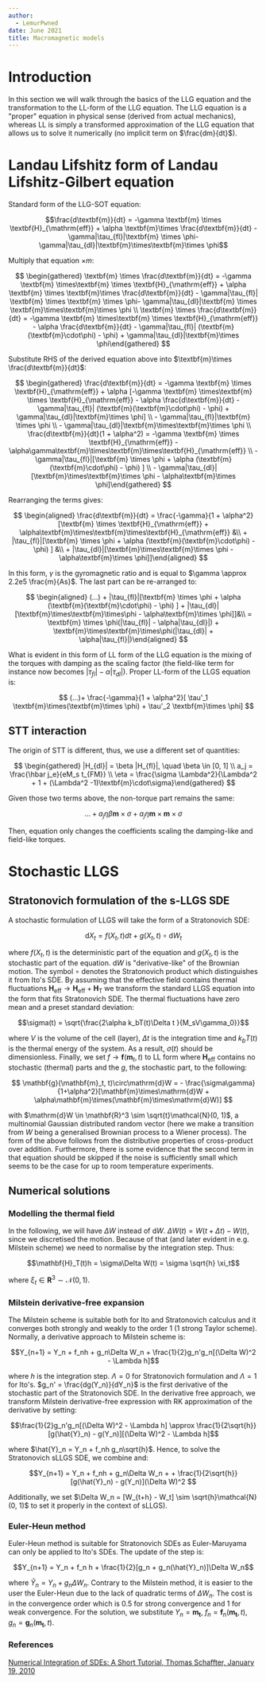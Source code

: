 ```yaml
---
author:
  - LemurPwned
date: June 2021
title: Macromagnetic models
---
```


# Introduction

In this section we will walk through the basics of the LLG equation and the transformation to the LL-form of the LLG equation.
The LLG equation is a "proper" equation in physical sense (derived from actual mechanics), whereas LL is simply a transformed approximation of the LLG equation that
allows us to solve it numerically (no implicit term on $\frac{dm}{dt}$).

# Landau Lifshitz form of Landau Lifshitz-Gilbert equation

Standard form of the LLG-SOT equation:

$$\frac{d\textbf{m}}{dt} = -\gamma \textbf{m} \times \textbf{H}_{\mathrm{eff}} + \alpha \textbf{m}\times \frac{d\textbf{m}}{dt} -\gamma|\tau_{fl}|\textbf{m} \times \phi-\gamma|\tau_{dl}|\textbf{m}\times\textbf{m}\times \phi$$

Multiply that
equation $\times m$:

$$
\begin{gathered}
       \textbf{m} \times \frac{d\textbf{m}}{dt} = -\gamma  \textbf{m} \times\textbf{m} \times \textbf{H}_{\mathrm{eff}} + \alpha \textbf{m} \times \textbf{m}\times \frac{d\textbf{m}}{dt}  -   \gamma|\tau_{fl}| \textbf{m} \times \textbf{m} \times \phi-   \gamma|\tau_{dl}|\textbf{m} \times \textbf{m}\times\textbf{m}\times \phi \\
   \textbf{m} \times \frac{d\textbf{m}}{dt} = -\gamma  \textbf{m} \times\textbf{m} \times \textbf{H}_{\mathrm{eff}} - \alpha \frac{d\textbf{m}}{dt}  -  \gamma|\tau_{fl}| (\textbf{m}(\textbf{m}\cdot\phi) - \phi) +   \gamma|\tau_{dl}|\textbf{m}\times \phi\end{gathered}
$$

Substitute RHS of the derived equation above into $\textbf{m}\times \frac{d\textbf{m}}{dt}$:

$$
\begin{gathered}
  \frac{d\textbf{m}}{dt} = -\gamma \textbf{m} \times \textbf{H}_{\mathrm{eff}} + \alpha [-\gamma  \textbf{m} \times\textbf{m} \times \textbf{H}_{\mathrm{eff}} - \alpha \frac{d\textbf{m}}{dt}  -  \gamma|\tau_{fl}| (\textbf{m}(\textbf{m}\cdot\phi) - \phi) +   \gamma|\tau_{dl}|\textbf{m}\times \phi] \\ -
   \gamma|\tau_{fl}|\textbf{m} \times \phi \\ -
    \gamma|\tau_{dl}|\textbf{m}\times\textbf{m}\times \phi \\
     \frac{d\textbf{m}}{dt}(1 + \alpha^2)  = -\gamma \textbf{m} \times \textbf{H}_{\mathrm{eff}} - \alpha\gamma\textbf{m}\times\textbf{m}\times\textbf{H}_{\mathrm{eff}} \\
     - \gamma|\tau_{fl}|[\textbf{m} \times \phi  + \alpha (\textbf{m}(\textbf{m}\cdot\phi) - \phi) ] \\
     -  \gamma|\tau_{dl}|[\textbf{m}\times\textbf{m}\times \phi - \alpha\textbf{m}\times \phi]\end{gathered}
$$

Rearranging the terms gives:

$$
\begin{aligned}
    \frac{d\textbf{m}}{dt} = \frac{-\gamma}{1 + \alpha^2}[\textbf{m} \times \textbf{H}_{\mathrm{eff}} + \alpha\textbf{m}\times\textbf{m}\times\textbf{H}_{\mathrm{eff}} &\\
     + |\tau_{fl}|[\textbf{m} \times \phi  + \alpha (\textbf{m}(\textbf{m}\cdot\phi) - \phi) ] &\\
     +  |\tau_{dl}|[\textbf{m}\times\textbf{m}\times \phi - \alpha\textbf{m}\times \phi]]\end{aligned}
$$

In this form, $\gamma$ is the gyromagnetic ratio and is equal to $\gamma \approx 2.2e5 \frac{m}{As}$.
The last part can be re-arranged to:

$$
\begin{aligned}
(...) + |\tau_{fl}|[\textbf{m} \times \phi  + \alpha (\textbf{m}(\textbf{m}\cdot\phi) - \phi) ] + |\tau_{dl}|[\textbf{m}\times\textbf{m}\times\phi - \alpha\textbf{m}\times \phi]]&\\ = \textbf{m} \times \phi(|\tau_{fl}| - \alpha|\tau_{dl}|) + \textbf{m}\times\textbf{m}\times\phi(|\tau_{dl}| + \alpha|\tau_{fl}|)\end{aligned}
$$

What is evident in this form of LL form of the LLG equation is the
mixing of the torques with damping as the scaling factor (the field-like
term for instance now becomes $|\tau_{fl}| - \alpha|\tau_{dl}|$). Proper
LL-form of the LLGS equation is:

$$
(...)+ \frac{-\gamma}{1 + \alpha^2}[
    \tau'_1 \textbf{m}\times(\textbf{m}\times \phi)
    + \tau'_2 \textbf{m}\times \phi]
$$

## STT interaction

The origin of STT is different, thus, we use a different set of
quantities:

$$
\begin{gathered}
    |H_{dl}| = \beta |H_{fl}|, \quad \beta \in [0, 1] \\
    a_j = \frac{\hbar j_e}{eM_s t_{FM}} \\
    \eta = \frac{\sigma \Lambda^2}{\Lambda^2 + 1 + (\Lambda^2 -1)\textbf{m}\cdot\sigma}\end{gathered}
$$

Given those two terms above, the non-torque part remains the same:

$$... +  a_j\eta\beta\textbf{m} \times \sigma + a_j\eta\textbf{m}\times\textbf{m}\times \sigma$$

Then, equation only changes the coefficients scaling the
damping-like and field-like torques.

# Stochastic LLGS

## Stratonovich formulation of the s-LLGS SDE

A stochastic formulation of LLGS will take the form of a Stratonovich
SDE:

$$\mathrm{d}X_t = f(X_t, t)dt + g(X_t, t)\circ \mathrm{d}W_t$$

where $f(X_t, t)$ is the deterministic part of the
equation and $g(X_t, t)$ is the stochastic part of the equation.
$\mathrm{d}W$ is \"derivative-like\" of the Brownian motion. The symbol
$\circ$ denotes the Stratonovich product which distinguishes it from
Ito's SDE. By assuming that the effective field contains thermal
fluctuations
$\mathbf{H}_{\mathrm{eff}} \rightarrow \mathbf{H}_{\mathrm{eff}} + \mathbf{H}_{\mathrm{T}}$
we transform the standard LLGS equation into the form that fits
Stratonovich SDE. The
thermal fluctuations have zero mean and a preset standard deviation:

$$\sigma(t) = \sqrt{\frac{2\alpha k_bT(t)\Delta t }{M_sV\gamma_0}}$$

where $V$ is the volume of the cell (layer), $\Delta t$ is the
integration time and $k_bT(t)$ is the thermal energy of the system. As a
result, $\sigma(t)$ should be dimensionless. Finally, we set
$f \rightarrow \mathbf{f}(\mathbf{m}_t, t)$ to
LL form where $\mathbf{H}_{\mathrm{eff}}$ contains no
stochastic (thermal) parts and the $g$, the stochastic part, to the
following:

$$
\mathbf{g}(\mathbf{m}_t, t)\circ\mathrm{d}W  =
    - \frac{\sigma\gamma}{1+\alpha^2}[\mathbf{m}\times\mathrm{d}W + \alpha\mathbf{m}\times(\mathbf{m}\times\mathrm{d}W)]
$$

with $\mathrm{d}W \in \mathbf{R}^3 \sim \sqrt{t}\mathcal{N}(0, 1)$, a
multinomial Gaussian distributed random vector (here we make a
transition from $W$ being a generalised Brownian process to a Wiener
process). The form of the above follows from the distributive
properties of cross-product over addition. Furthermore, there is some
evidence that the second term in that equation should be skipped if the noise is
sufficiently small which seems to be the case for up to room temperature
experiments.

## Numerical solutions

### Modelling the thermal field

In the following, we will have $\Delta W$ instead of $\mathrm{d}W$.
$\Delta W(t) = W(t + \Delta t) - W(t)$, since we discretised the motion.
Because of that (and later evident in e.g. Milstein scheme) we need to normalise by the integration
step. Thus:

$$\mathbf{H}_T(t)h = \sigma\Delta W(t) = \sigma \sqrt{h} \xi_t$$

where $\xi_t \in \mathbf{R}^3 \sim \mathcal{N}(0, 1)$.

### Milstein derivative-free expansion

The Milstein scheme is suitable both for Ito and Stratonovich calculus
and it converges both strongly and weakly to the order 1 (1 strong
Taylor scheme). Normally, a derivative approach to Milstein scheme is:

$$Y_{n+1} = Y_n + f_nh + g_n\Delta W_n + \frac{1}{2}g_n'g_n[(\Delta W)^2 - \Lambda h]$$

where $h$ is the integration step.
$\Lambda = 0$ for Stratonovich formulation and $\Lambda = 1$ for Ito's.
$g_n' = \frac{dg(Y_n)}{dY_n}$ is the first derivative of the stochastic
part of the Stratonovich SDE. In the derivative free approach, we transform
Milstein derivative-free expression with RK approximation of the derivative by
setting:

$$\frac{1}{2}g_n'g_n[(\Delta W)^2 - \Lambda h] \approx \frac{1}{2\sqrt{h}}[g(\hat{Y}_n) - g(Y_n)][(\Delta W)^2 - \Lambda h]$$

where $\hat{Y}_n = Y_n + f_nh g_n\sqrt{h}$. Hence, to solve the Stratonovich sLLGS SDE, we combine and:

$$Y_{n+1} = Y_n + f_nh + g_n\Delta W_n + + \frac{1}{2\sqrt{h}}[g(\hat{Y}_n) - g(Y_n)](\Delta W)^2 $$

Additionally, we set $\Delta W_n = [W_{t+h} - W_t] \sim \sqrt{h}\mathcal{N}(0, 1)$ to set it properly in the context of
sLLGS).

### Euler-Heun method

Euler-Heun method is suitable for Stratonovich SDEs as Euler-Maruyama
can only be applied to Ito's SDEs. The update of the step is:

$$Y_{n+1} = Y_n + f_n h + \frac{1}{2}[g_n + g_n(\hat{Y}_n)]\Delta W_n$$

where $\hat{Y}_n = Y_n + g_n\Delta W_n$. Contrary to the Milstein
method, it is easier to the user the Euler-Heun due to the lack of
quadratic terms of $\Delta W_n$. The cost is in the convergence order
which is 0.5 for strong convergence and 1 for weak convergence. For the
solution, we substitute $Y_n = \mathbf{m_t}$,
$f_n = \mathbf{f}_n(\mathbf{m_t}, t)$,
$g_n= \mathbf{g}_n(\mathbf{m_t}, t)$.

### References

[Numerical Integration of SDEs: A Short Tutorial,
Thomas Schaffter, January 19, 2010](https://www.google.com/url?sa=t&rct=j&q=&esrc=s&source=web&cd=&ved=2ahUKEwilpP-T5p_yAhXjAxAIHZosBBgQFnoECAgQAw&url=https%3A%2F%2Finfoscience.epfl.ch%2Frecord%2F143450%2Ffiles%2Fsde_tutorial.pdf&usg=AOvVaw1VNG29Y2knOPBB3Hic2QvU)
